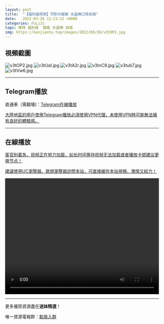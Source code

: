 ```yaml
---
layout: post
title:  "【福利姬视频】尽职の媛媛 水晶棒口球自插"
date:   2022-03-26 12:21:22 +0800
categories: FuLiJi
tags: 推特 福利姬  媛媛 水晶棒 自插
img: https://kanjiantu.top/images/2022/03/26/v3tOP2.jpg
---
```



## 視頻截圖

![v3tOP2.jpg](https://kanjiantu.top/images/2022/03/26/v3tOP2.jpg)
![v3tUaI.jpg](https://kanjiantu.top/images/2022/03/26/v3tUaI.jpg)
![v3tA2r.jpg](https://kanjiantu.top/images/2022/03/26/v3tA2r.jpg)
![v3tnC9.jpg](https://kanjiantu.top/images/2022/03/26/v3tnC9.jpg)
![v3tub7.jpg](https://kanjiantu.top/images/2022/03/26/v3tub7.jpg)
![v3tVw6.jpg](https://kanjiantu.top/images/2022/03/26/v3tVw6.jpg)

* * *
## Telegram播放

直通車（需翻墻)：[Telegram在線播放](https://t.me/mimeijingxuan/305)

<u>大陸地區的用戶使用Telegram播放必須使用VPN代理，未使用VPN時可能無法擁有良好的體驗感。</u> 
* * *
## 在線播放
<u>客官别着急，视频正在努力加载，如长时间等待视频无法加载或者播放卡顿建议更换节点！</u>

<u>建議使用UC瀏覽器、歐朋瀏覽器訪問本站，可直接緩存本站視頻，激情又給力！</u>
<center><video src="https://cdn.publer.io/uploads/videos/623ee310db279761fe3983cc/ba7efdd33964c03a1e21e6114fe0a611.mp4" width="100%" height="380px" controls="controls"></video></center>


* * *
更多優質資源盡在**迷妹精選**！

唯一資源電報群：[點我入群](https://t.me/mimeijingxuan)


